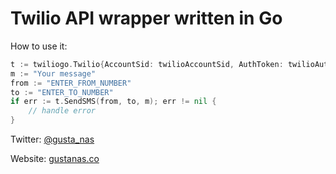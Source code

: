 # Twilio API wrapper written in Go

How to use it:

``` Go
t := twiliogo.Twilio{AccountSid: twilioAccountSid, AuthToken: twilioAuthToken}
m := "Your message"
from := "ENTER_FROM_NUMBER"
to := "ENTER_TO_NUMBER"
if err := t.SendSMS(from, to, m); err != nil {
	// handle error
}
```

Twitter: [@gusta_nas](https://twitter.com/gusta_nas)

Website: [gustanas.co](http://www.gustanas.co/)
